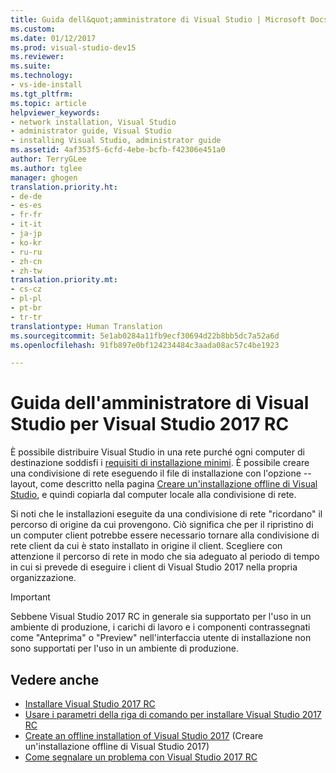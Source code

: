 ```yaml
---
title: Guida dell&quot;amministratore di Visual Studio | Microsoft Docs
ms.custom: 
ms.date: 01/12/2017
ms.prod: visual-studio-dev15
ms.reviewer: 
ms.suite: 
ms.technology:
- vs-ide-install
ms.tgt_pltfrm: 
ms.topic: article
helpviewer_keywords:
- network installation, Visual Studio
- administrator guide, Visual Studio
- installing Visual Studio, administrator guide
ms.assetid: 4af353f5-6cfd-4ebe-bcfb-f42306e451a0
author: TerryGLee
ms.author: tglee
manager: ghogen
translation.priority.ht:
- de-de
- es-es
- fr-fr
- it-it
- ja-jp
- ko-kr
- ru-ru
- zh-cn
- zh-tw
translation.priority.mt:
- cs-cz
- pl-pl
- pt-br
- tr-tr
translationtype: Human Translation
ms.sourcegitcommit: 5e1ab0284a11fb9ecf30694d22b8bb5dc7a52a6d
ms.openlocfilehash: 91fb897e0bf124234484c3aada08ac57c4be1923

---
```

# <a name="visual-studio-administrator-guide-for-visual-studio-2017-rc"></a>Guida dell'amministratore di Visual Studio per Visual Studio 2017 RC

È possibile distribuire Visual Studio in una rete purché ogni computer di destinazione soddisfi i [requisiti di installazione minimi](https://www.visualstudio.com/en-us/productinfo/vs2017-system-requirements-vs). È possibile creare una condivisione di rete eseguendo il file di installazione con l'opzione --layout, come descritto nella pagina [Creare un'installazione offline di Visual Studio](create-an-offline-installation-of-visual-studio.md), e quindi copiarla dal computer locale alla condivisione di rete.   

 Si noti che le installazioni eseguite da una condivisione di rete "ricordano" il percorso di origine da cui provengono. Ciò significa che per il ripristino di un computer client potrebbe essere necessario tornare alla condivisione di rete client da cui è stato installato in origine il client. Scegliere con attenzione il percorso di rete in modo che sia adeguato al periodo di tempo in cui si prevede di eseguire i client di Visual Studio 2017 nella propria organizzazione.  

 > [!IMPORTANT]
 > Sebbene Visual Studio 2017 RC in generale sia supportato per l'uso in un ambiente di produzione, i carichi di lavoro e i componenti contrassegnati come "Anteprima" o "Preview" nell'interfaccia utente di installazione non sono supportati per l'uso in un ambiente di produzione.

## <a name="see-also"></a>Vedere anche
* [Installare Visual Studio 2017 RC](install-visual-studio.md)
* [Usare i parametri della riga di comando per installare Visual Studio 2017 RC](use-command-line-parameters-to-install-visual-studio.md)
* [Create an offline installation of Visual Studio 2017](create-an-offline-installation-of-visual-studio.md) (Creare un'installazione offline di Visual Studio 2017)
* [Come segnalare un problema con Visual Studio 2017 RC](../ide/how-to-report-a-problem-with-visual-studio-2017.md)



<!--HONumber=Feb17_HO4-->


